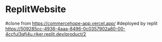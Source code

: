 # ReplitWebsite

#clone from 
https://commercehope-app.vercel.app/
#deployed by replit
https://509285cc-4936-4aaa-8496-0c0357902a80-00-4ccful3qfj4u.riker.replit.dev/product/2